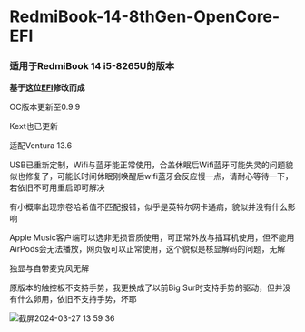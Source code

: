 # RedmiBook-14-8thGen-OpenCore-EFI
### 适用于RedmiBook 14 i5-8265U的版本
**基于这位[EFI](https://github.com/Zachery-Liu/RedmiBook-8thGen-OpenCore-EFI)修改而成**

OC版本更新至0.9.9

Kext也已更新

适配Ventura 13.6

USB已重新定制，Wifi与蓝牙能正常使用，合盖休眠后Wifi蓝牙可能失灵的问题貌似也修复了，可能长时间休眠刚唤醒后wifi蓝牙会反应慢一点，请耐心等待一下，若依旧不可用重启即可解决

有小概率出现宗卷哈希值不匹配报错，似乎是英特尔网卡通病，貌似并没有什么影响

Apple Music客户端可以选非无损音质使用，可正常外放与插耳机使用，但不能用AirPods会无法播放，网页版可以正常使用，这个貌似是核显解码的问题，无解

独显与自带麦克风无解

原版本的触控板不支持手势，我更换成了以前Big Sur时支持手势的驱动，但并没有什么卵用，依旧不支持手势，坏耶

![截屏2024-03-27 13 59 36](https://github.com/EXAlexChen/RedmiBook-14-8thGen-i5-OpenCore-EFI/assets/30611882/b37e9e81-3ea2-470b-8adf-706421a65368)

